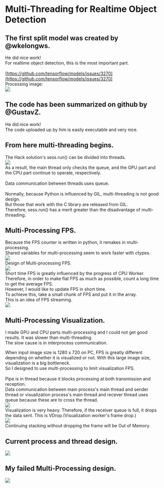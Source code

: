 # Multi-Threading for Realtime Object Detection

## The first split model was created by @wkelongws.
He did nice work!<br>
For realtime object detection, this is the most important part.<br>
<br>
[https://github.com/tensorflow/models/issues/3270](https://github.com/tensorflow/models/issues/3270)<br>
Processing image:<br>
![](./document/ProcessingFlow-P1.png)<br>

## The code has been summarized on github by @GustavZ.
He did nice work!<br>
The code uploaded up by him is easily executable and very nice.<br>

## From here multi-threading begins.
The Hack solution's sess.run() can be divided into threads.<br>
![](./document/ProcessingFlow-P2.png)<br>
As a result, the main thread only checks the queue, and the GPU part and the CPU part continue to operate, respectively.<br>
<br>
Data communication between threads uses queue.<br>
<br>
Normally, because Python is influenced by GIL, multi-threading is not good design.<br>
But those that work with the C library are released from GIL.<br>
Therefore, sess.run() has a merit greater than the disadvantage of multi-threading.<br>

## Multi-Processing FPS.
Because the FPS counter is written in python, it remakes in multi-processing.<br>
Shared variables for multi-processing seem to work faster with ctypes.<br>
![](./document/ProcessingFlow-P3.png)<br>
Design of Multi-processing FPS.<br>
![](./document/ProcessingFlow-P4.png)<br>
Short time FPS is greatly influenced by the progress of CPU Worker.<br>
Therefore, in order to make flat FPS as much as possible, count a long time to get the average FPS.<br>
However, I would like to update FPS in short time.<br>
To achieve this, take a small chunk of FPS and put it in the array.<br>
This is an idea of FPS streaming.<br>
![](./document/ProcessingFlow-P5.png)<br>

## Multi-Processing Visualization.
I made GPU and CPU parts multi-processing and I could not get good results. It was slower than multi-threading.<br>
The slow cause is in interprocess communication.<br>

When input image size is 1280 x 720 on PC, FPS is greatly different depending on whether it is visualized or not. With this large image size, visualization is a big bottleneck.<br>
So I designed to use multi-processing to limit visualization FPS.<br>
<br>
Pipe is in thread because it blocks processing at both transmission and reception.<br>
Data communication between main process's main thread and sender thread or visualization process's main thread and recever thread uses queue because these are to cross the thread.<br>
![](./document/ProcessingFlow-P6.png)<br>
Visualization is very heavy. Therefore, if the receiver queue is full, it drops the data sent. This is VDrop.(Visualization worker's frame drop.)<br>
![](./document/ProcessingFlow-P7.png)<br>
Continuing stacking without dropping the frame will be Out of Memory.<br>

## Current process and thread design.
![](./document/ProcessingFlow-P8.png)<br>

## My failed Multi-Processing design.
![](./document/ProcessingFlow-P9.png)<br>

